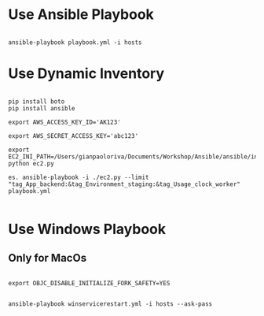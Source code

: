 # Use Ansible Playbook
```

ansible-playbook playbook.yml -i hosts

```


# Use Dynamic Inventory
```

pip install boto
pip install ansible

export AWS_ACCESS_KEY_ID='AK123'

export AWS_SECRET_ACCESS_KEY='abc123'

export EC2_INI_PATH=/Users/gianpaoloriva/Documents/Workshop/Ansible/ansible/inventory/my_ec2.ini
python ec2.py

es. ansible-playbook -i ./ec2.py --limit "tag_App_backend:&tag_Environment_staging:&tag_Usage_clock_worker" playbook.yml
   
```
# Use Windows Playbook

## Only for MacOs
```

export OBJC_DISABLE_INITIALIZE_FORK_SAFETY=YES

```
```

ansible-playbook winservicerestart.yml -i hosts --ask-pass 

```